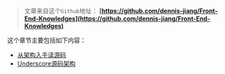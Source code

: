 
> 文章来自这个`Github`地址： 
**[https://github.com/dennis-jiang/Front-End-Knowledges](https://github.com/dennis-jiang/Front-End-Knowledges)**


这个章节主要包括如下内容：

- [从架构入手读源码](/docs/Architecture/readSourceCode.md)
- [Underscore源码架构](/docs/Architecture/Undersocre.md)